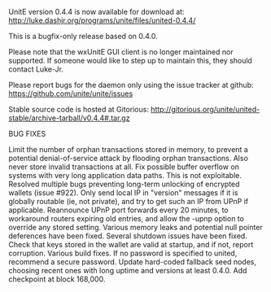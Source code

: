 UnitE version 0.4.4 is now available for download at:
http://luke.dashjr.org/programs/unite/files/united-0.4.4/

This is a bugfix-only release based on 0.4.0.

Please note that the wxUnitE GUI client is no longer maintained nor supported. If someone would like to step up to maintain this, they should contact Luke-Jr.

Please report bugs for the daemon only using the issue tracker at github:
https://github.com/unite/unite/issues

Stable source code is hosted at Gitorious:
http://gitorious.org/unite/united-stable/archive-tarball/v0.4.4#.tar.gz

BUG FIXES

Limit the number of orphan transactions stored in memory, to prevent a potential denial-of-service attack by flooding orphan transactions. Also never store invalid transactions at all.
Fix possible buffer overflow on systems with very long application data paths. This is not exploitable.
Resolved multiple bugs preventing long-term unlocking of encrypted wallets (issue #922).
Only send local IP in "version" messages if it is globally routable (ie, not private), and try to get such an IP from UPnP if applicable.
Reannounce UPnP port forwards every 20 minutes, to workaround routers expiring old entries, and allow the -upnp option to override any stored setting.
Various memory leaks and potential null pointer deferences have been
fixed.
Several shutdown issues have been fixed.
Check that keys stored in the wallet are valid at startup, and if not,
report corruption.
Various build fixes.
If no password is specified to united, recommend a secure password.
Update hard-coded fallback seed nodes, choosing recent ones with long uptime and versions at least 0.4.0.
Add checkpoint at block 168,000.


